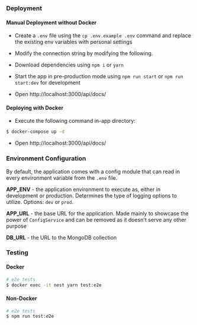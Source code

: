 ### Deployment

#### Manual Deployment without Docker

- Create a `.env` file using the `cp .env.example .env` command and replace the existing env variables with personal settings

- Modify the connection string by modifying the following.

- Download dependencies using `npm i` or `yarn`

- Start the app in pre-production mode using `npm run start` or `npm run start:dev` for development

- Open http://localhost:3000/api/docs/

#### Deploying with Docker

- Execute the following command in-app directory:

```bash
$ docker-compose up -d
```

- Open http://localhost:3000/api/docs/

### Environment Configuration

By default, the application comes with a config module that can read in every environment variable from the `.env` file.

**APP_ENV** - the application environment to execute as, either in development or production. Determines the type of logging options to utilize. Options: `dev` or `prod`.

**APP_URL** - the base URL for the application. Made mainly to showcase the power of `ConfigService` and can be removed as it doesn't serve any other purpose

**DB_URL** - the URL to the MongoDB collection

### Testing

#### Docker

```bash
# e2e tests
$ docker exec -it nest yarn test:e2e
```

#### Non-Docker

```bash
# e2e tests
$ npm run test:e2e
```
